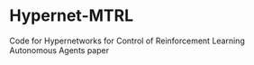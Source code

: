 # Hypernet-MTRL
Code for Hypernetworks for Control of Reinforcement Learning Autonomous Agents paper
